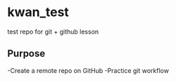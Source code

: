 # kwan_test
test repo for git + github lesson

## Purpose 

-Create a remote repo on GitHub
-Practice git workflow 
